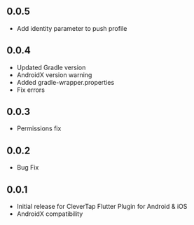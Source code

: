 ## 0.0.5
* Add identity parameter to push profile

## 0.0.4

* Updated Gradle version
* AndroidX version warning
* Added gradle-wrapper.properties
* Fix errors

## 0.0.3

* Permissions fix

## 0.0.2

* Bug Fix


## 0.0.1

* Initial release for CleverTap Flutter Plugin for Android & iOS
* AndroidX compatibility
